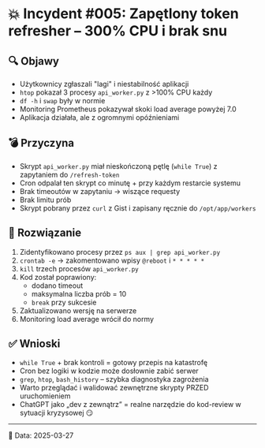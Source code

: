 # 💥 Incydent #005: Zapętlony token refresher – 300% CPU i brak snu

## 🔍 Objawy
- Użytkownicy zgłaszali "lagi" i niestabilność aplikacji
- `htop` pokazał 3 procesy `api_worker.py` z >100% CPU każdy
- `df -h` i `swap` były w normie
- Monitoring Prometheus pokazywał skoki load average powyżej 7.0
- Aplikacja działała, ale z ogromnymi opóźnieniami

## 💣 Przyczyna
- Skrypt `api_worker.py` miał nieskończoną pętlę (`while True`) z zapytaniem do `/refresh-token`
- Cron odpalał ten skrypt co minutę + przy każdym restarcie systemu
- Brak timeoutów w zapytaniu → wiszące requesty
- Brak limitu prób
- Skrypt pobrany przez `curl` z Gist i zapisany ręcznie do `/opt/app/workers`

## 🔧 Rozwiązanie
1. Zidentyfikowano procesy przez `ps aux | grep api_worker.py`  
2. `crontab -e` → zakomentowano wpisy `@reboot` i `* * * * *`  
3. `kill` trzech procesów `api_worker.py`  
4. Kod został poprawiony:
   - dodano timeout
   - maksymalna liczba prób = 10
   - `break` przy sukcesie
5. Zaktualizowano wersję na serwerze
6. Monitoring load average wrócił do normy

## ✅ Wnioski
- `while True` + brak kontroli = gotowy przepis na katastrofę
- Cron bez logiki w kodzie może dosłownie zabić serwer
- `grep`, `htop`, `bash_history` – szybka diagnostyka zagrożenia
- Warto przeglądać i walidować zewnętrzne skrypty PRZED uruchomieniem
- ChatGPT jako „dev z zewnątrz” = realne narzędzie do kod-review w sytuacji kryzysowej 😏

---

📅 Data: 2025-03-27
